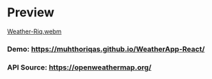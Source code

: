 # Preview
[Weather-Riq.webm](https://user-images.githubusercontent.com/72277295/185990190-fdfedab7-9402-4ff0-8b75-5f029d267f03.webm)

### Demo: https://muhthoriqas.github.io/WeatherApp-React/
### API Source: https://openweathermap.org/

